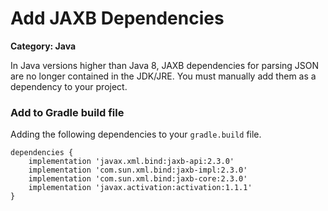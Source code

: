 # Add JAXB Dependencies

__Category: Java__

In Java versions higher than Java 8, JAXB dependencies for parsing JSON are no longer contained in the JDK/JRE. You must manually add them as a dependency to your project.

### Add to Gradle build file

Adding the following dependencies to your `gradle.build` file.

```shell
dependencies {
	implementation 'javax.xml.bind:jaxb-api:2.3.0'
	implementation 'com.sun.xml.bind:jaxb-impl:2.3.0'
	implementation 'com.sun.xml.bind:jaxb-core:2.3.0'
	implementation 'javax.activation:activation:1.1.1'
}
```
